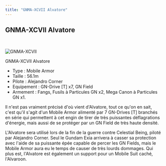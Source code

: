 ```yaml
---
title: "GNMA-XCVII Alvatore"
---
```


GNMA-XCVII Alvatore
-------------------

 


![GNMA-XCVII](/images/stories/saga/gundam00/ms/nationsunies/GNMA-XCVII.PNG "alvatore.gif")


GNMA-XCVII Alvatore


- Type : Mobile Armor  
- Taille : 56.1m  
- Pilote : Alejandro Corner  
- Equipement : GN-Drive [T] x7, GN Field  
- Armement : Fangs, Fusils à Particules GN x2, Mega Canon à Particules GN x1.


Il n'est pas vraiment précisé d'où vient d'Alvatore, tout ce qu'on en sait, c'est qu'il s'agit d'un Mobile Armor alimenté par 7 GN-Drives [T] branchés en série qui permettent à cet engin de tirer de très puissantes déflagrations d'énergie, mais aussi de se protéger par un GN Field de très haute densité.


L'Alvatore sera utilisé lors de la fin de la guerre contre Celestial Being, piloté par Alejandro Corner. Seul le Gundam Exia arrivera à casser sa protection avec l'aide de sa puissante épée capable de percer les GN Fields, mais le Mobile Armor aura eu le temps de causer de très lourds dommages. Qui plus est, l'Alvatore est également un support pour un Mobile Suit caché, l'Alvaroon.

